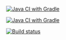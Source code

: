 [![Java CI with Gradle](https://camo.githubusercontent.com/182b6dc5ad6cffb7774b953fbfa8d20ce5b326d07c79af0c3d4ad9d9eec02d78/68747470733a2f2f692e696d6775722e636f6d2f5639634f654a4f2e706e67)](https://github.com/sarian-s/AutoTestingDz-1/actions/workflows/gradle.yml)


[![Java CI with Gradle](https://github.com/sarian-s/AutoTestingDz-1/actions/workflows/gradle.yml/badge.svg)](https://github.com/sarian-s/AutoTestingDz-1/actions/workflows/gradle.yml)

[![Build status](camo.githubusercontent.com/182b6dc5ad6cffb7774b953fbfa8d20ce5b326d07c79af0c3d4ad9d9eec02d78/68747470733a2f2f692e696d6775722e636f6d2f5639634f654a4f2e706e67)](https://ci.appveyor.com/project/Sergei37964/autotestingdz-1)
